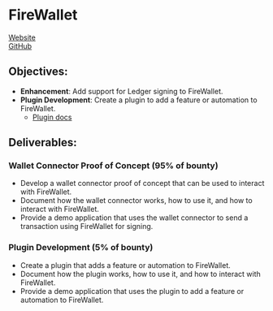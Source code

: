 # FireWallet

[Website](https://firewallet.au/)  
[GitHub](https://github.com/Nathanwoodburn/firewalletbrowser)

## Objectives:
- **Enhancement**: Add support for Ledger signing to FireWallet.
- **Plugin Development**: Create a plugin to add a feature or automation to FireWallet.
  - [Plugin docs](https://github.com/Nathanwoodburn/firewalletbrowser/blob/main/plugins.md)

## Deliverables:
### Wallet Connector Proof of Concept (95% of bounty)
- Develop a wallet connector proof of concept that can be used to interact with FireWallet.
- Document how the wallet connector works, how to use it, and how to interact with FireWallet.
- Provide a demo application that uses the wallet connector to send a transaction using FireWallet for signing.

### Plugin Development (5% of bounty)
- Create a plugin that adds a feature or automation to FireWallet.
- Document how the plugin works, how to use it, and how to interact with FireWallet.
- Provide a demo application that uses the plugin to add a feature or automation to FireWallet.